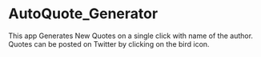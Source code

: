 # AutoQuote_Generator
This app Generates New Quotes on a single click with name of the author.
Quotes can be posted on Twitter by clicking on the bird icon.
